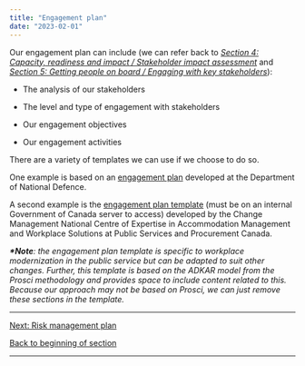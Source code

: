 ```yaml
---
title: "Engagement plan"
date: "2023-02-01"
---
```


Our engagement plan can include (we can refer back to _[Section 4: Capacity, readiness and impact / Stakeholder impact assessment](/stakeholder-impact-assessment)_ and _[Section 5: Getting people on board / Engaging with key stakeholders](/engaging-with-key-stakeholders)_):

- The analysis of our stakeholders

- The level and type of engagement with stakeholders

- Our engagement objectives

- Our engagement activities

There are a variety of templates we can use if we choose to do so.

One example is based on an [engagement plan](https://articles.alpha.canada.ca/uploads/sites/46/2022/11/Engagement-plan-template.doc) developed at the Department of National Defence.

A second example is the [engagement plan template](https://wiki.gccollab.ca/images/b/b7/003_WCM_Engagement_Plan_Template.docx) (must be on an internal Government of Canada server to access) developed by the Change Management National Centre of Expertise in Accommodation Management and Workplace Solutions at Public Services and Procurement Canada.

**_\*Note_**_: the engagement plan template is specific to workplace modernization in the public service but can be adapted to suit other changes. Further, this template is based on the ADKAR model from the Prosci methodology and provides space to include content related to this. Because our approach may not be based on Prosci, we can just remove these sections in the template._

* * *

[Next: Risk management plan](/risk-plan/)

[Back to beginning of section](/developing-our-plans/)

* * *
